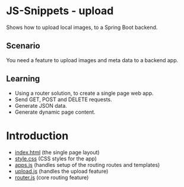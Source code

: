 # JS-Snippets - upload
Shows how to upload local images, to a Spring Boot backend.

## Scenario
You need a feature to upload images and meta data to a backend app.

## Learning
- Using a router solution, to create a single page web app.
- Send GET, POST and DELETE requests.
- Generate JSON data.
- Generate dynamic page content.

# Introduction
- [index.html](https://github.com/RonniKahalani/JS-Snippets/blob/master/upload/index.html) (the single page layout)
- [style.css](https://github.com/RonniKahalani/JS-Snippets/blob/master/upload/style.css) (CSS styles for the app)
- [apps.js](https://github.com/RonniKahalani/JS-Snippets/blob/master/upload/app.js) (handles setup of the routing routes and templates)
- [upload.js](https://github.com/RonniKahalani/JS-Snippets/blob/master/upload/upload.js) (handles the upload feature)
- [router.js](https://github.com/RonniKahalani/JS-Snippets/blob/master/upload/router.js) (core routing feature)
